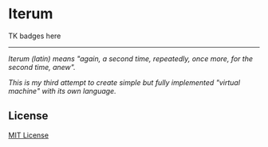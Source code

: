 # Iterum

TK badges here

---

_Iterum (latin) means "again, a second time, repeatedly, once more, for the second time, anew"._

_This is my third attempt to create simple but fully implemented "virtual machine" with its own language._

## License

[MIT License](./LICENSE)
